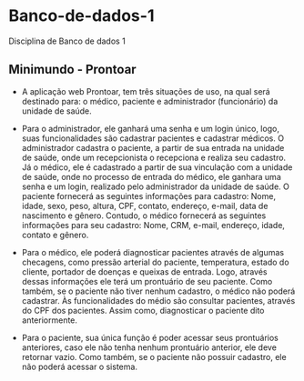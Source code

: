 # Banco-de-dados-1
Disciplina de Banco de dados 1

## Minimundo - Prontoar

- A aplicação web Prontoar, tem três situações de uso, na qual será destinado para: o médico,
paciente e administrador (funcionário) da unidade de saúde.

- Para o administrador, ele ganhará uma senha e um login único, logo, suas funcionalidades são
cadastrar pacientes e cadastrar médicos. O administrador cadastra o paciente, a partir de sua
entrada na unidade de saúde, onde um recepcionista o recepciona e realiza seu cadastro. Já o
médico, ele é cadastrado a partir de sua vinculação com a unidade de saúde, onde no processo
de entrada do médico, ele ganhara uma senha e um login, realizado pelo administrador da
unidade de saúde. O paciente fornecerá as seguintes informações para cadastro: Nome, idade,
sexo, peso, altura, CPF, contato, endereço, e-mail, data de nascimento e gênero. Contudo, o
médico fornecerá as seguintes informações para seu cadastro: Nome, CRM, e-mail, endereço,
idade, contato e gênero.

- Para o médico, ele poderá diagnosticar pacientes através de algumas checagens, como pressão
arterial do paciente, temperatura, estado do cliente, portador de doenças e queixas de entrada.
Logo, através dessas informações ele terá um prontuário de seu paciente. Como também, se o
paciente não tiver nenhum cadastro, o médico não poderá cadastrar. Às funcionalidades do
médio são consultar pacientes, através do CPF dos pacientes. Assim como, diagnosticar o
paciente dito anteriormente.

- Para o paciente, sua única função é poder acessar seus prontuários anteriores, caso ele não
tenha nenhum prontuário anterior, ele deve retornar vazio. Como também, se o paciente não
possuir cadastro, ele não poderá acessar o sistema.
